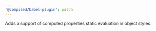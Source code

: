 ```yaml
---
'@compiled/babel-plugin': patch
---
```


Adds a support of computed properties static evaluation in object styles.

